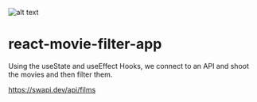 ![alt text](http://url/to/img.png)

# react-movie-filter-app

Using the useState and useEffect Hooks, we connect to an API and shoot the movies and then filter them.

https://swapi.dev/api/films
